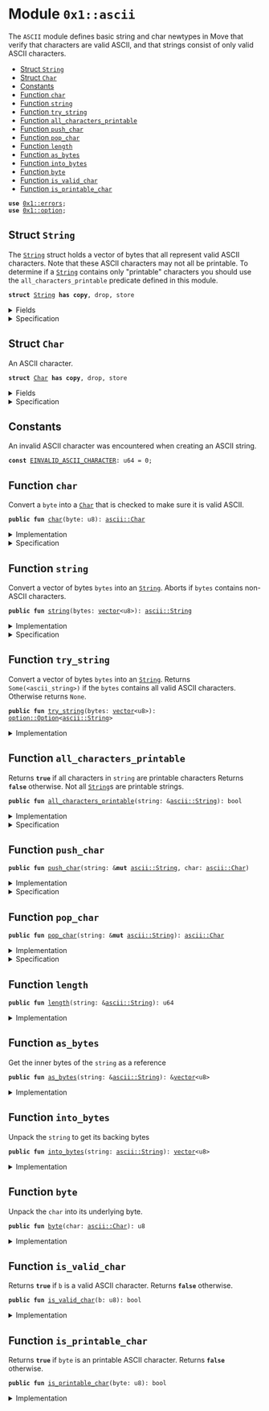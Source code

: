 
<a name="0x1_ascii"></a>

# Module `0x1::ascii`

The <code>ASCII</code> module defines basic string and char newtypes in Move that verify
that characters are valid ASCII, and that strings consist of only valid ASCII characters.


-  [Struct `String`](#0x1_ascii_String)
-  [Struct `Char`](#0x1_ascii_Char)
-  [Constants](#@Constants_0)
-  [Function `char`](#0x1_ascii_char)
-  [Function `string`](#0x1_ascii_string)
-  [Function `try_string`](#0x1_ascii_try_string)
-  [Function `all_characters_printable`](#0x1_ascii_all_characters_printable)
-  [Function `push_char`](#0x1_ascii_push_char)
-  [Function `pop_char`](#0x1_ascii_pop_char)
-  [Function `length`](#0x1_ascii_length)
-  [Function `as_bytes`](#0x1_ascii_as_bytes)
-  [Function `into_bytes`](#0x1_ascii_into_bytes)
-  [Function `byte`](#0x1_ascii_byte)
-  [Function `is_valid_char`](#0x1_ascii_is_valid_char)
-  [Function `is_printable_char`](#0x1_ascii_is_printable_char)


<pre><code><b>use</b> <a href="errors.md#0x1_errors">0x1::errors</a>;
<b>use</b> <a href="option.md#0x1_option">0x1::option</a>;
</code></pre>



<a name="0x1_ascii_String"></a>

## Struct `String`

The <code><a href="ascii.md#0x1_ascii_String">String</a></code> struct holds a vector of bytes that all represent
valid ASCII characters. Note that these ASCII characters may not all
be printable. To determine if a <code><a href="ascii.md#0x1_ascii_String">String</a></code> contains only "printable"
characters you should use the <code>all_characters_printable</code> predicate
defined in this module.


<pre><code><b>struct</b> <a href="ascii.md#0x1_ascii_String">String</a> <b>has</b> <b>copy</b>, drop, store
</code></pre>



<details>
<summary>Fields</summary>


<dl>
<dt>
<code>bytes: <a href="vector.md#0x1_vector">vector</a>&lt;u8&gt;</code>
</dt>
<dd>

</dd>
</dl>


</details>

<details>
<summary>Specification</summary>



<pre><code><b>invariant</b> <b>forall</b> i in 0..len(bytes): <a href="ascii.md#0x1_ascii_is_valid_char">is_valid_char</a>(bytes[i]);
</code></pre>



</details>

<a name="0x1_ascii_Char"></a>

## Struct `Char`

An ASCII character.


<pre><code><b>struct</b> <a href="ascii.md#0x1_ascii_Char">Char</a> <b>has</b> <b>copy</b>, drop, store
</code></pre>



<details>
<summary>Fields</summary>


<dl>
<dt>
<code>byte: u8</code>
</dt>
<dd>

</dd>
</dl>


</details>

<details>
<summary>Specification</summary>



<pre><code><b>invariant</b> <a href="ascii.md#0x1_ascii_is_valid_char">is_valid_char</a>(byte);
</code></pre>



</details>

<a name="@Constants_0"></a>

## Constants


<a name="0x1_ascii_EINVALID_ASCII_CHARACTER"></a>

An invalid ASCII character was encountered when creating an ASCII string.


<pre><code><b>const</b> <a href="ascii.md#0x1_ascii_EINVALID_ASCII_CHARACTER">EINVALID_ASCII_CHARACTER</a>: u64 = 0;
</code></pre>



<a name="0x1_ascii_char"></a>

## Function `char`

Convert a <code>byte</code> into a <code><a href="ascii.md#0x1_ascii_Char">Char</a></code> that is checked to make sure it is valid ASCII.


<pre><code><b>public</b> <b>fun</b> <a href="ascii.md#0x1_ascii_char">char</a>(byte: u8): <a href="ascii.md#0x1_ascii_Char">ascii::Char</a>
</code></pre>



<details>
<summary>Implementation</summary>


<pre><code><b>public</b> <b>fun</b> <a href="ascii.md#0x1_ascii_char">char</a>(byte: u8): <a href="ascii.md#0x1_ascii_Char">Char</a> {
    <b>assert</b>!(<a href="ascii.md#0x1_ascii_is_valid_char">is_valid_char</a>(byte), <a href="errors.md#0x1_errors_invalid_argument">errors::invalid_argument</a>(<a href="ascii.md#0x1_ascii_EINVALID_ASCII_CHARACTER">EINVALID_ASCII_CHARACTER</a>));
    <a href="ascii.md#0x1_ascii_Char">Char</a> { byte }
}
</code></pre>



</details>

<details>
<summary>Specification</summary>



<pre><code><b>aborts_if</b> !<a href="ascii.md#0x1_ascii_is_valid_char">is_valid_char</a>(byte) <b>with</b> <a href="errors.md#0x1_errors_INVALID_ARGUMENT">errors::INVALID_ARGUMENT</a>;
</code></pre>



</details>

<a name="0x1_ascii_string"></a>

## Function `string`

Convert a vector of bytes <code>bytes</code> into an <code><a href="ascii.md#0x1_ascii_String">String</a></code>. Aborts if
<code>bytes</code> contains non-ASCII characters.


<pre><code><b>public</b> <b>fun</b> <a href="ascii.md#0x1_ascii_string">string</a>(bytes: <a href="vector.md#0x1_vector">vector</a>&lt;u8&gt;): <a href="ascii.md#0x1_ascii_String">ascii::String</a>
</code></pre>



<details>
<summary>Implementation</summary>


<pre><code><b>public</b> <b>fun</b> <a href="ascii.md#0x1_ascii_string">string</a>(bytes: <a href="vector.md#0x1_vector">vector</a>&lt;u8&gt;): <a href="ascii.md#0x1_ascii_String">String</a> {
   <b>let</b> x = <a href="ascii.md#0x1_ascii_try_string">try_string</a>(bytes);
   <b>assert</b>!(
        <a href="option.md#0x1_option_is_some">option::is_some</a>(&x),
        <a href="errors.md#0x1_errors_invalid_argument">errors::invalid_argument</a>(<a href="ascii.md#0x1_ascii_EINVALID_ASCII_CHARACTER">EINVALID_ASCII_CHARACTER</a>)
   );
   <a href="option.md#0x1_option_destroy_some">option::destroy_some</a>(x)
}
</code></pre>



</details>

<details>
<summary>Specification</summary>



<pre><code><b>aborts_if</b> <b>exists</b> i in 0..len(bytes): !<a href="ascii.md#0x1_ascii_is_valid_char">is_valid_char</a>(bytes[i]) <b>with</b> <a href="errors.md#0x1_errors_INVALID_ARGUMENT">errors::INVALID_ARGUMENT</a>;
</code></pre>



</details>

<a name="0x1_ascii_try_string"></a>

## Function `try_string`

Convert a vector of bytes <code>bytes</code> into an <code><a href="ascii.md#0x1_ascii_String">String</a></code>. Returns
<code>Some(&lt;ascii_string&gt;)</code> if the <code>bytes</code> contains all valid ASCII
characters. Otherwise returns <code>None</code>.


<pre><code><b>public</b> <b>fun</b> <a href="ascii.md#0x1_ascii_try_string">try_string</a>(bytes: <a href="vector.md#0x1_vector">vector</a>&lt;u8&gt;): <a href="option.md#0x1_option_Option">option::Option</a>&lt;<a href="ascii.md#0x1_ascii_String">ascii::String</a>&gt;
</code></pre>



<details>
<summary>Implementation</summary>


<pre><code><b>public</b> <b>fun</b> <a href="ascii.md#0x1_ascii_try_string">try_string</a>(bytes: <a href="vector.md#0x1_vector">vector</a>&lt;u8&gt;): Option&lt;<a href="ascii.md#0x1_ascii_String">String</a>&gt; {
   <b>let</b> len = <a href="vector.md#0x1_vector_length">vector::length</a>(&bytes);
   <b>let</b> i = 0;
   <b>while</b> ({
       <b>spec</b> {
           <b>invariant</b> i &lt;= len;
           <b>invariant</b> <b>forall</b> j in 0..i: <a href="ascii.md#0x1_ascii_is_valid_char">is_valid_char</a>(bytes[j]);
       };
       i &lt; len
   }) {
       <b>let</b> possible_byte = *<a href="vector.md#0x1_vector_borrow">vector::borrow</a>(&bytes, i);
       <b>if</b> (!<a href="ascii.md#0x1_ascii_is_valid_char">is_valid_char</a>(possible_byte)) <b>return</b> <a href="option.md#0x1_option_none">option::none</a>();
       i = i + 1;
   };
   <b>spec</b> {
       <b>assert</b> i == len;
       <b>assert</b> <b>forall</b> j in 0..len: <a href="ascii.md#0x1_ascii_is_valid_char">is_valid_char</a>(bytes[j]);
   };
   <a href="option.md#0x1_option_some">option::some</a>(<a href="ascii.md#0x1_ascii_String">String</a> { bytes })
}
</code></pre>



</details>

<a name="0x1_ascii_all_characters_printable"></a>

## Function `all_characters_printable`

Returns <code><b>true</b></code> if all characters in <code>string</code> are printable characters
Returns <code><b>false</b></code> otherwise. Not all <code><a href="ascii.md#0x1_ascii_String">String</a></code>s are printable strings.


<pre><code><b>public</b> <b>fun</b> <a href="ascii.md#0x1_ascii_all_characters_printable">all_characters_printable</a>(string: &<a href="ascii.md#0x1_ascii_String">ascii::String</a>): bool
</code></pre>



<details>
<summary>Implementation</summary>


<pre><code><b>public</b> <b>fun</b> <a href="ascii.md#0x1_ascii_all_characters_printable">all_characters_printable</a>(string: &<a href="ascii.md#0x1_ascii_String">String</a>): bool {
   <b>let</b> len = <a href="vector.md#0x1_vector_length">vector::length</a>(&string.bytes);
   <b>let</b> i = 0;
   <b>while</b> ({
       <b>spec</b> {
           <b>invariant</b> i &lt;= len;
           <b>invariant</b> <b>forall</b> j in 0..i: <a href="ascii.md#0x1_ascii_is_printable_char">is_printable_char</a>(string.bytes[j]);
       };
       i &lt; len
   }) {
       <b>let</b> byte = *<a href="vector.md#0x1_vector_borrow">vector::borrow</a>(&string.bytes, i);
       <b>if</b> (!<a href="ascii.md#0x1_ascii_is_printable_char">is_printable_char</a>(byte)) <b>return</b> <b>false</b>;
       i = i + 1;
   };
   <b>spec</b> {
       <b>assert</b> i == len;
       <b>assert</b> <b>forall</b> j in 0..len: <a href="ascii.md#0x1_ascii_is_printable_char">is_printable_char</a>(string.bytes[j]);
   };
   <b>true</b>
}
</code></pre>



</details>

<details>
<summary>Specification</summary>



<pre><code><b>ensures</b> result ==&gt; (<b>forall</b> j in 0..len(string.bytes): <a href="ascii.md#0x1_ascii_is_printable_char">is_printable_char</a>(string.bytes[j]));
</code></pre>



</details>

<a name="0x1_ascii_push_char"></a>

## Function `push_char`



<pre><code><b>public</b> <b>fun</b> <a href="ascii.md#0x1_ascii_push_char">push_char</a>(string: &<b>mut</b> <a href="ascii.md#0x1_ascii_String">ascii::String</a>, char: <a href="ascii.md#0x1_ascii_Char">ascii::Char</a>)
</code></pre>



<details>
<summary>Implementation</summary>


<pre><code><b>public</b> <b>fun</b> <a href="ascii.md#0x1_ascii_push_char">push_char</a>(string: &<b>mut</b> <a href="ascii.md#0x1_ascii_String">String</a>, char: <a href="ascii.md#0x1_ascii_Char">Char</a>) {
    <a href="vector.md#0x1_vector_push_back">vector::push_back</a>(&<b>mut</b> string.bytes, char.byte);
}
</code></pre>



</details>

<details>
<summary>Specification</summary>



<pre><code><b>ensures</b> len(string.bytes) == len(<b>old</b>(string.bytes)) + 1;
</code></pre>



</details>

<a name="0x1_ascii_pop_char"></a>

## Function `pop_char`



<pre><code><b>public</b> <b>fun</b> <a href="ascii.md#0x1_ascii_pop_char">pop_char</a>(string: &<b>mut</b> <a href="ascii.md#0x1_ascii_String">ascii::String</a>): <a href="ascii.md#0x1_ascii_Char">ascii::Char</a>
</code></pre>



<details>
<summary>Implementation</summary>


<pre><code><b>public</b> <b>fun</b> <a href="ascii.md#0x1_ascii_pop_char">pop_char</a>(string: &<b>mut</b> <a href="ascii.md#0x1_ascii_String">String</a>): <a href="ascii.md#0x1_ascii_Char">Char</a> {
    <a href="ascii.md#0x1_ascii_Char">Char</a> { byte: <a href="vector.md#0x1_vector_pop_back">vector::pop_back</a>(&<b>mut</b> string.bytes) }
}
</code></pre>



</details>

<details>
<summary>Specification</summary>



<pre><code><b>ensures</b> len(string.bytes) == len(<b>old</b>(string.bytes)) - 1;
</code></pre>



</details>

<a name="0x1_ascii_length"></a>

## Function `length`



<pre><code><b>public</b> <b>fun</b> <a href="ascii.md#0x1_ascii_length">length</a>(string: &<a href="ascii.md#0x1_ascii_String">ascii::String</a>): u64
</code></pre>



<details>
<summary>Implementation</summary>


<pre><code><b>public</b> <b>fun</b> <a href="ascii.md#0x1_ascii_length">length</a>(string: &<a href="ascii.md#0x1_ascii_String">String</a>): u64 {
    <a href="vector.md#0x1_vector_length">vector::length</a>(<a href="ascii.md#0x1_ascii_as_bytes">as_bytes</a>(string))
}
</code></pre>



</details>

<a name="0x1_ascii_as_bytes"></a>

## Function `as_bytes`

Get the inner bytes of the <code>string</code> as a reference


<pre><code><b>public</b> <b>fun</b> <a href="ascii.md#0x1_ascii_as_bytes">as_bytes</a>(string: &<a href="ascii.md#0x1_ascii_String">ascii::String</a>): &<a href="vector.md#0x1_vector">vector</a>&lt;u8&gt;
</code></pre>



<details>
<summary>Implementation</summary>


<pre><code><b>public</b> <b>fun</b> <a href="ascii.md#0x1_ascii_as_bytes">as_bytes</a>(string: &<a href="ascii.md#0x1_ascii_String">String</a>): &<a href="vector.md#0x1_vector">vector</a>&lt;u8&gt; {
   &string.bytes
}
</code></pre>



</details>

<a name="0x1_ascii_into_bytes"></a>

## Function `into_bytes`

Unpack the <code>string</code> to get its backing bytes


<pre><code><b>public</b> <b>fun</b> <a href="ascii.md#0x1_ascii_into_bytes">into_bytes</a>(string: <a href="ascii.md#0x1_ascii_String">ascii::String</a>): <a href="vector.md#0x1_vector">vector</a>&lt;u8&gt;
</code></pre>



<details>
<summary>Implementation</summary>


<pre><code><b>public</b> <b>fun</b> <a href="ascii.md#0x1_ascii_into_bytes">into_bytes</a>(string: <a href="ascii.md#0x1_ascii_String">String</a>): <a href="vector.md#0x1_vector">vector</a>&lt;u8&gt; {
   <b>let</b> <a href="ascii.md#0x1_ascii_String">String</a> { bytes } = string;
   bytes
}
</code></pre>



</details>

<a name="0x1_ascii_byte"></a>

## Function `byte`

Unpack the <code>char</code> into its underlying byte.


<pre><code><b>public</b> <b>fun</b> <a href="ascii.md#0x1_ascii_byte">byte</a>(char: <a href="ascii.md#0x1_ascii_Char">ascii::Char</a>): u8
</code></pre>



<details>
<summary>Implementation</summary>


<pre><code><b>public</b> <b>fun</b> <a href="ascii.md#0x1_ascii_byte">byte</a>(char: <a href="ascii.md#0x1_ascii_Char">Char</a>): u8 {
   <b>let</b> <a href="ascii.md#0x1_ascii_Char">Char</a> { byte } = char;
   byte
}
</code></pre>



</details>

<a name="0x1_ascii_is_valid_char"></a>

## Function `is_valid_char`

Returns <code><b>true</b></code> if <code>b</code> is a valid ASCII character. Returns <code><b>false</b></code> otherwise.


<pre><code><b>public</b> <b>fun</b> <a href="ascii.md#0x1_ascii_is_valid_char">is_valid_char</a>(b: u8): bool
</code></pre>



<details>
<summary>Implementation</summary>


<pre><code><b>public</b> <b>fun</b> <a href="ascii.md#0x1_ascii_is_valid_char">is_valid_char</a>(b: u8): bool {
   b &lt;= 0x7F
}
</code></pre>



</details>

<a name="0x1_ascii_is_printable_char"></a>

## Function `is_printable_char`

Returns <code><b>true</b></code> if <code>byte</code> is an printable ASCII character. Returns <code><b>false</b></code> otherwise.


<pre><code><b>public</b> <b>fun</b> <a href="ascii.md#0x1_ascii_is_printable_char">is_printable_char</a>(byte: u8): bool
</code></pre>



<details>
<summary>Implementation</summary>


<pre><code><b>public</b> <b>fun</b> <a href="ascii.md#0x1_ascii_is_printable_char">is_printable_char</a>(byte: u8): bool {
   byte &gt;= 0x20 && // Disallow metacharacters
   <a href="ascii.md#0x1_ascii_byte">byte</a> &lt;= 0x7E // Don't allow DEL metacharacter
}
</code></pre>



</details>


[//]: # ("File containing references which can be used from documentation")
